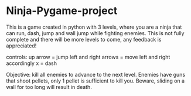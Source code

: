# Ninja-Pygame-project
This is a game created in python with 3 levels, where you are a ninja that can run, dash, jump and wall jump while fighting enemies. This is not fully complete and there will be more levels to come, any feedback is appreciated!

controls:
up arrow = jump
left and right arrows = move left and right accordingly
x = dash

Objective: 
kill all enemies to advance to the next level. Enemies have guns that shoot pellets, only 1 pellet is sufficient to kill you. Beware, sliding on a wall for too long will result in death.
